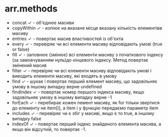 # arr.methods

* concat       ✓ - об'єднює масиви
* copyWithin   ✓ - копіює на вказане місце вказану кількість елементівв масиву
* entries      ✓ - повертає масив властивостей із об'єкта
* every        ✓ - перевіряє чи всі елементи масиву відповідають умові (true or false)
* fill         ✓ - заповнює (змінює) всі елементи масиву з початкового індексу (за замовчуванням нуль)до кінцевого індексу.
                    Метод повертає змінений масив
* filter       ✓ - перевіряє чи всі елементи масиву відповідають умові і виводить елементи масиву, які входять в умову
* find         ✓ - шукає і повертає перший елемент масиву, що задовільняє умову в іншому випадку верне undefined
* findIndex    ✓ - повертає номер першого індекса масиву, якщо задовільняє умову в іншому випадку верне -1
* forEach      ✓ - перебирає кожен лемент масиву, як for тільки звертися до елементу не item[i], а item i у функцію передаємо параметр item
* includes     ✓ - перевіряє чи є збіг у масиві, якщо є то true, в іншому випадку false
* indexOf      ✓ -  повертає перший індекс знайденого елемента масива, а якщо він відсутній, то повертає -1.
